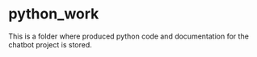 # python_work
This is a folder where produced python code and documentation for the chatbot project is stored.
